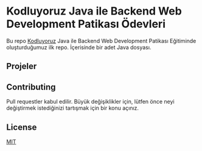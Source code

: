 # Kodluyoruz Java ile Backend Web Development Patikası Ödevleri



Bu repo [Kodluyoruz](https://www.kodluyoruz.org) Java ile Backend Web Development Patikası Eğitiminde oluşturduğumuz ilk repo. İçerisinde bir adet Java dosyası.


## Projeler





## Contributing
Pull requestler kabul edilir. Büyük değişiklikler için, lütfen önce neyi değiştirmek istediğinizi tartışmak için bir konu açınız.


## License
[MIT](https://choosealicense.com/licenses/mit/)
